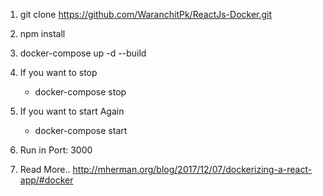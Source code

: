 1. git clone https://github.com/WaranchitPk/ReactJs-Docker.git
2. npm install
3. docker-compose up -d --build
4. If you want to stop 
    - docker-compose stop
5. If you want to start Again
    - docker-compose start
    
6. Run in Port: 3000   
7. Read More.. http://mherman.org/blog/2017/12/07/dockerizing-a-react-app/#docker
